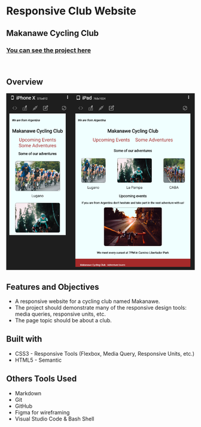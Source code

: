 # Responsive Club Website
## Makanawe Cycling Club
### [You can see the project here](https://necogamy.github.io/responsive-club-page/)

<br>

## **Overview**
![screenshot](screenshot.jpeg)

## **Features and Objectives**
* A responsive website for a cycling club named Makanawe.
* The project should demonstrate many of the responsive design tools: media queries, responsive units, etc.
* The page topic should be about a club.

## **Built with**
* CSS3 - Responsive Tools (Flexbox, Media Query, Responsive Units, etc.)
* HTML5 - Semantic

## **Others Tools Used**
* Markdown
* Git
* GitHub
* Figma for wireframing
* Visual Studio Code & Bash Shell
